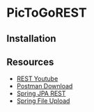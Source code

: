 # PicToGoREST
## Installation
## Resources
- [REST Youtube](https://www.youtube.com/watch?v=7YcW25PHnAA)
- [Postman Download](https://www.getpostman.com/)
- [Spring JPA REST](https://spring.io/guides/gs/accessing-data-rest/)
- [Spring File Upload](https://spring.io/guides/gs/uploading-files/)